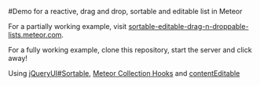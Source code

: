 #Demo for a reactive, drag and drop, sortable and editable list in Meteor

For a partially working example, visit [sortable-editable-drag-n-droppable-lists.meteor.com](sortable-editable-drag-n-droppable-lists.meteor.com).

For a fully working example, clone this repository, start the server and click away!

Using [jQueryUI#Sortable](https://jqueryui.com/sortable/), [Meteor Collection Hooks](https://github.com/matb33/meteor-collection-hooks) and [contentEditable](http://www.w3schools.com/tags/att_global_contenteditable.asp)
